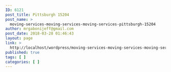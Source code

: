 ```yaml
---
ID: 6121
post_title: Pittsburgh 15204
post_name: >
  moving-services-moving-services-moving-services-pittsburgh-15204
author: mrgabonijeff@gmail.com
post_date: 2018-03-28 01:46:43
layout: page
link: >
  http://localhost/wordpress/moving-services-moving-services-moving-services-pittsburgh-15204/
published: true
tags: [ ]
categories: [ ]
---
```

